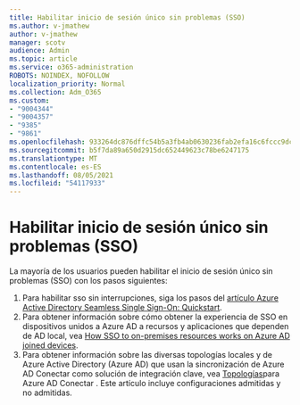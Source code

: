 ```yaml
---
title: Habilitar inicio de sesión único sin problemas (SSO)
ms.author: v-jmathew
author: v-jmathew
manager: scotv
audience: Admin
ms.topic: article
ms.service: o365-administration
ROBOTS: NOINDEX, NOFOLLOW
localization_priority: Normal
ms.collection: Adm_O365
ms.custom:
- "9004344"
- "9004357"
- "9385"
- "9861"
ms.openlocfilehash: 933264dc876dffc54b5a3fb4ab0630236fab2efa16c6fccc9dc31716cf366129
ms.sourcegitcommit: b5f7da89a650d2915dc652449623c78be6247175
ms.translationtype: MT
ms.contentlocale: es-ES
ms.lasthandoff: 08/05/2021
ms.locfileid: "54117933"
---
```

# <a name="enable-seamless-single-sign-on-sso"></a>Habilitar inicio de sesión único sin problemas (SSO)

La mayoría de los usuarios pueden habilitar el inicio de sesión único sin problemas (SSO) con los pasos siguientes:

1. Para habilitar sso sin interrupciones, siga los pasos del [artículo Azure Active Directory Seamless Single Sign-On: Quickstart](https://docs.microsoft.com/azure/active-directory/hybrid/how-to-connect-sso-quick-start).
2. Para obtener información sobre cómo obtener la experiencia de SSO en dispositivos unidos a Azure AD a recursos y aplicaciones que dependen de AD local, vea [How SSO to on-premises resources works on Azure AD joined devices](https://docs.microsoft.com/azure/active-directory/devices/azuread-join-sso).
3. Para obtener información sobre las diversas topologías locales y de Azure Active Directory (Azure AD) que usan la sincronización de Azure AD Conectar como solución de integración clave, vea [Topologías](https://docs.microsoft.com/azure/active-directory/hybrid/plan-connect-topologies)para Azure AD Conectar . Este artículo incluye configuraciones admitidas y no admitidas.
